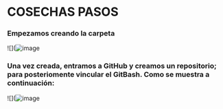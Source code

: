 # COSECHAS PASOS


### Empezamos creando la carpeta 

![](![image](https://github.com/SofiaHdzAlv22/COSECHAS/assets/127440770/e18516b5-bcc5-4c23-ae7a-d3c5cab3d843)




### Una vez creada, entramos a GitHub y creamos un repositorio; para posteriomente vincular el GitBash. Como se muestra a continuación:

![](![image](https://github.com/SofiaHdzAlv22/COSECHAS/assets/127440770/9a14b5f4-a5ac-42da-bfd7-97c9399fcdd0)




